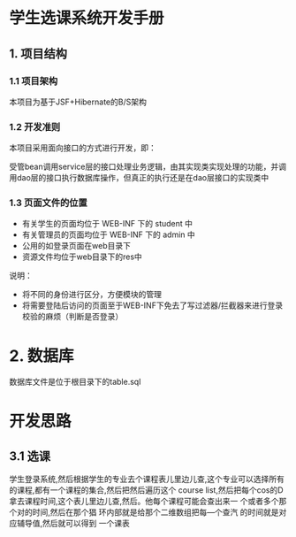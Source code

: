 # 学生选课系统开发手册

## 1. 项目结构
### 1.1 项目架构
本项目为基于JSF+Hibernate的B/S架构
### 1.2 开发准则
本项目采用面向接口的方式进行开发，即：

受管bean调用service层的接口处理业务逻辑，由其实现类实现处理的功能，并调用dao层的接口执行数据库操作，但真正的执行还是在dao层接口的实现类中

### 1.3 页面文件的位置
- 有关学生的页面均位于 WEB-INF 下的 student 中
- 有关管理员的页面均位于 WEB-INF 下的 admin 中
- 公用的如登录页面在web目录下
- 资源文件均位于web目录下的res中

说明： 
- 将不同的身份进行区分，方便模块的管理
- 将需要登陆后访问的页面至于WEB-INF下免去了写过滤器/拦截器来进行登录校验的麻烦（判断是否登录）

# 2. 数据库 
数据库文件是位于根目录下的table.sql


# 开发思路
## 3.1 选课
学生登录系统,然后根据学生的专业去个课程表儿里边儿查,这个专业可以选择所有的课程,都有一个课程的集合,然后把然后遍历这个 course list,然后把每个cos的D拿去课程时间,这个表儿里边儿查,然后。他每个课程可能会查出来一
个或者多个那个对的时间,然后在那个猖 环内部就是给那个二维数组把每—个查汽 的时间就是对应辅导值,然后就可以得到 一个课表